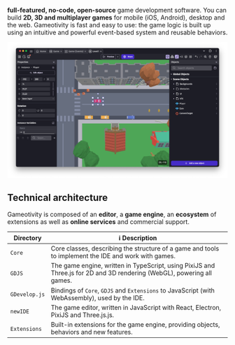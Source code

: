 

 **full-featured, no-code, open-source** game development software. You can build **2D, 3D and multiplayer games** for mobile (iOS, Android), desktop and the web. Gameotivity is fast and easy to use: the game logic is built up using an intuitive and powerful event-based system and reusable behaviors.

![The editor when editing a game level](https://raw.githubusercontent.com/4ian/GDevelop/master/newIDE/GDevelop%20screenshot.png 'The  editor when editing a game level')


## Technical architecture

Gameotivity is composed of an **editor**, a **game engine**, an **ecosystem** of extensions as well as **online services** and commercial support.

| Directory     | ℹ️ Description                                                                                                                                                                                                                                                                                           |
| ------------- | -------------------------------------------------------------------------------------------------------------------------------------------------------------------------------------------------------------------------------------------------------------------------------------------------------- |
| `Core`        | Core classes, describing the structure of a game and tools to implement the IDE and work with games.                                                                                                                                                                                            |
| `GDJS`        | The game engine, written in TypeScript, using PixiJS and Three.js for 2D and 3D rendering (WebGL), powering all  games.                                                                                                                                                                          |
| `GDevelop.js` | Bindings of `Core`, `GDJS` and `Extensions` to JavaScript (with WebAssembly), used by the IDE.                                                                                                                                                                                                           |
| `newIDE`      | The game editor, written in JavaScript with React, Electron, PixiJS and Three.js.js.                                                                                                                                                                                                                     |
| `Extensions`  | Built-in extensions for the game engine, providing objects, behaviors and new features. |